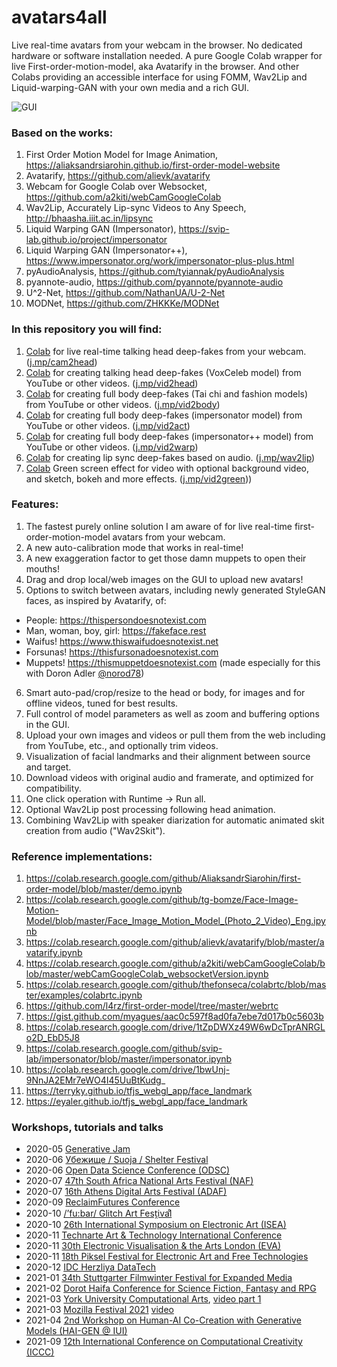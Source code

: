 # avatars4all
Live real-time avatars from your webcam in the browser. No dedicated hardware or software installation needed. A pure Google Colab wrapper for live First-order-motion-model, aka Avatarify in the browser. And other Colabs providing an accessible interface for using FOMM, Wav2Lip and Liquid-warping-GAN with your own media and a rich GUI.

![GUI](media/avatars4all.webp)

### Based on the works: 
1. First Order Motion Model for Image Animation, https://aliaksandrsiarohin.github.io/first-order-model-website 
2. Avatarify, https://github.com/alievk/avatarify 
3. Webcam for Google Colab over Websocket, https://github.com/a2kiti/webCamGoogleColab 
4. Wav2Lip, Accurately Lip-sync Videos to Any Speech, http://bhaasha.iiit.ac.in/lipsync
5. Liquid Warping GAN (Impersonator), https://svip-lab.github.io/project/impersonator
6. Liquid Warping GAN (Impersonator++), https://www.impersonator.org/work/impersonator-plus-plus.html
7. pyAudioAnalysis, https://github.com/tyiannak/pyAudioAnalysis
8. pyannote-audio, https://github.com/pyannote/pyannote-audio
9. U^2-Net, https://github.com/NathanUA/U-2-Net
10. MODNet, https://github.com/ZHKKKe/MODNet

### In this repository you will find: 
1. [Colab](https://colab.research.google.com/github/eyaler/avatars4all/blob/master/fomm_live.ipynb) for live real-time talking head deep-fakes from your webcam. ([j.mp/cam2head](https://j.mp/cam2head))
2. [Colab](https://colab.research.google.com/github/eyaler/avatars4all/blob/master/fomm_bibi.ipynb) for creating talking head deep-fakes (VoxCeleb model) from YouTube or other videos. ([j.mp/vid2head](https://j.mp/vid2head))
3. [Colab](https://colab.research.google.com/github/eyaler/avatars4all/blob/master/fomm_fufu.ipynb) for creating full body deep-fakes (Tai chi and fashion models) from YouTube or other videos. ([j.mp/vid2body](https://j.mp/vid2body))
4. [Colab](https://colab.research.google.com/github/eyaler/avatars4all/blob/master/ganozli.ipynb) for creating full body deep-fakes (impersonator model) from YouTube or other videos. ([j.mp/vid2act](https://j.mp/vid2act))
5. [Colab](https://colab.research.google.com/github/eyaler/avatars4all/blob/master/ganivut.ipynb) for creating full body deep-fakes (impersonator++ model) from YouTube or other videos. ([j.mp/vid2warp](https://j.mp/vid2warp))
6. [Colab](https://colab.research.google.com/github/eyaler/avatars4all/blob/master/melaflefon.ipynb) for creating lip sync deep-fakes based on audio. ([j.mp/wav2lip](https://j.mp/wav2lip))
7. [Colab](https://colab.research.google.com/github/eyaler/avatars4all/blob/master/yarok.ipynb) Green screen effect for video with optional background video, and sketch, bokeh and more effects. ([j.mp/vid2green](https://j.mp/vid2green)))

### Features:
1. The fastest purely online solution I am aware of for live real-time first-order-motion-model avatars from your webcam.
2. A new auto-calibration mode that works in real-time!
3. A new exaggeration factor to get those damn muppets to open their mouths!
4. Drag and drop local/web images on the GUI to upload new avatars!
5. Options to switch between avatars, including newly generated StyleGAN faces, as inspired by Avatarify, of:
- People: https://thispersondoesnotexist.com
- Man, woman, boy, girl: https://fakeface.rest
- Waifus! https://www.thiswaifudoesnotexist.net
- Forsunas! https://thisfursonadoesnotexist.com
- Muppets! https://thismuppetdoesnotexist.com (made especially for this with Doron Adler [@norod78](https://twitter.com/norod78))
6. Smart auto-pad/crop/resize to the head or body, for images and for offline videos, tuned for best results.
7. Full control of model parameters as well as zoom and buffering options in the GUI.
8. Upload your own images and videos or pull them from the web including from YouTube, etc., and optionally trim videos.
9. Visualization of facial landmarks and their alignment between source and target.
10. Download videos with original audio and framerate, and optimized for compatibility.
11. One click operation with Runtime -> Run all.
12. Optional Wav2Lip post processing following head animation.
13. Combining Wav2Lip with speaker diarization for automatic animated skit creation from audio ("Wav2Skit").
 
### Reference implementations:
1. https://colab.research.google.com/github/AliaksandrSiarohin/first-order-model/blob/master/demo.ipynb 
2. https://colab.research.google.com/github/tg-bomze/Face-Image-Motion-Model/blob/master/Face_Image_Motion_Model_(Photo_2_Video)_Eng.ipynb 
3. https://colab.research.google.com/github/alievk/avatarify/blob/master/avatarify.ipynb 
4. https://colab.research.google.com/github/a2kiti/webCamGoogleColab/blob/master/webCamGoogleColab_websocketVersion.ipynb 
5. https://colab.research.google.com/github/thefonseca/colabrtc/blob/master/examples/colabrtc.ipynb 
6. https://github.com/l4rz/first-order-model/tree/master/webrtc 
7. https://gist.github.com/myagues/aac0c597f8ad0fa7ebe7d017b0c5603b
8. https://colab.research.google.com/drive/1tZpDWXz49W6wDcTprANRGLo2D_EbD5J8
9. https://colab.research.google.com/github/svip-lab/impersonator/blob/master/impersonator.ipynb
10. https://colab.research.google.com/drive/1bwUnj-9NnJA2EMr7eWO4I45UuBtKudg_
11. https://terryky.github.io/tfjs_webgl_app/face_landmark
12. https://eyaler.github.io/tfjs_webgl_app/face_landmark

### Workshops, tutorials and talks
- 2020-05 [Generative Jam](https://www.facebook.com/events/257984605579120/?post_id=243005947076986)
- 2020-06 [Убежище / Suoja / Shelter Festival](http://suojashelter.tilda.ws/eyal_gruss)
- 2020-06 [Open Data Science Conference (ODSC)](https://aiplus.odsc.com/courses/avatars-in-zoom-for-all)
- 2020-07 [47th South Africa National Arts Festival (NAF)](https://nationalartsfestival.co.za/show/avatars-in-zoom-for-all-a-hands-on-tutorial)
- 2020-07 [16th Athens Digital Arts Festival (ADAF)](https://online.adaf.gr/stm-zoom-webinar/adaf-online-workshop-avatars-in-zoom-eyal-gruss-il)
- 2020-09 [ReclaimFutures Conference](https://reclaimfutures.org/rf2020/events/avatars-in-zoom.html)
- 2020-10 [/’fu:bar/ Glitch Art Fest̯ivalͦ](https://fubar.space/#zoomavatars)
- 2020-10 [26th International Symposium on Electronic Art (ISEA)](https://isea2020.isea-international.org/isea2020-online-program)
- 2020-11 [Technarte Art & Technology International Conference](https://technarte.org/en/the-conference/technarte-virtual-2020)
- 2020-11 [30th Electronic Visualisation & the Arts London (EVA)](https://www.eventbrite.com/e/avatars-in-zoom-for-all-with-eyal-gruss-tickets-129015874955)
- 2020-11 [18th Piksel Festival for Electronic Art and Free Technologies](https://20.piksel.no/2020/11/21/avatars-in-zoom-for-all-a-hands-on-tutorial)
- 2020-12 [IDC Herzliya DataTech](https://www.idc.ac.il/he/schools/economics/undergraduate/pages/data-tech.aspx)
- 2021-01 [34th Stuttgarter Filmwinter Festival for Expanded Media](https://filmwinter.de/en/events/avatars-zoom-all)
- 2021-02 [Dorot Haifa Conference for Science Fiction, Fantasy and RPG](https://2021.dorot-con.org.il/events/להיות-כל-אחת-אוואטרים-לכולם)
- 2021-03 [York University Computational Arts](https://computationalarts.ampd.yorku.ca), [video part 1](https://www.youtube.com/watch?v=UcNc5gFUbKc)
- 2021-03 [Mozilla Festival 2021](https://schedule.mozillafestival.org/session/Q9HKPK-1) [video](https://www.youtube.com/watch?v=YHO9gCVMj2E)
- 2021-04 [2nd Workshop on Human-AI Co-Creation with Generative Models (HAI-GEN @ IUI)](https://hai-gen2021.github.io)
- 2021-09 [12th International Conference on Computational Creativity (ICCC)](https://computationalcreativity.net/iccc21/avatars-for-all)
